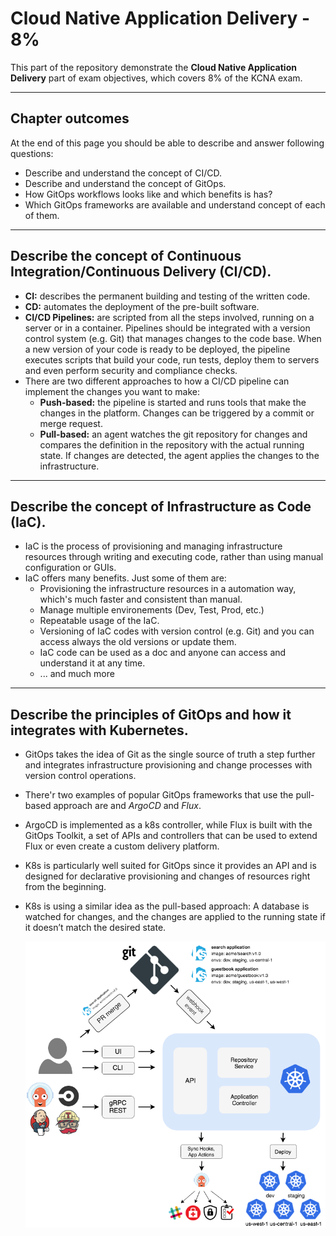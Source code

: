 # Cloud Native Application Delivery - 8%
This part of the repository demonstrate the **Cloud Native Application Delivery** part of exam objectives, which covers 8% of the KCNA exam.

---

## Chapter outcomes
At the end of this page you should be able to describe and answer following questions:
- Describe and understand the concept of CI/CD.
- Describe and understand the concept of GitOps.
- How GitOps workflows looks like and which benefits is has?
- Which GitOps frameworks are available and understand concept of each of them.

---

## Describe the concept of Continuous Integration/Continuous Delivery (CI/CD).
- **CI:** describes the permanent building and testing of the written code.
- **CD:** automates the deployment of the pre-built software.
- **CI/CD Pipelines:** are scripted from all the steps involved, running on a server or in a container. Pipelines should be integrated with a version control system (e.g. Git) that manages changes to the code base. When a new version of your code is ready to be deployed, the pipeline executes scripts that build your code, run tests, deploy them to servers and even perform security and compliance checks.
- There are two different approaches to how a CI/CD pipeline can implement the changes you want to make:
    - **Push-based:** the pipeline is started and runs tools that make the changes in the platform. Changes can be triggered by a commit or merge request.
    - **Pull-based:** an agent watches the git repository for changes and compares the definition in the repository with the actual running state. If changes are detected, the agent applies the changes to the infrastructure.

---

## Describe the concept of Infrastructure as Code (IaC).
- IaC is the process of provisioning and managing infrastructure resources through writing and executing code, rather than using manual configuration or GUIs.  
- IaC offers many benefits. Just some of them are:
    - Provisioning the infrastructure resources in a automation way, which's much faster and consistent than manual.
    - Manage multiple environements (Dev, Test, Prod, etc.)
    - Repeatable usage of the IaC.
    - Versioning of IaC codes with version control (e.g. Git) and you can access always the old versions or update them.
    - IaC code can be used as a doc and anyone can access and understand it at any time.
    - ... and much more

---

## Describe the principles of GitOps and how it integrates with Kubernetes.
- GitOps takes the idea of Git as the single source of truth a step further and integrates infrastructure provisioning and change processes with version control operations.
- There'r two examples of popular GitOps frameworks that use the pull-based approach are and *ArgoCD* and *Flux*.
- ArgoCD is implemented as a k8s controller, while Flux is built with the GitOps Toolkit, a set of APIs and controllers that can be used to extend Flux or even create a custom delivery platform.
- K8s is particularly well suited for GitOps since it provides an API and is designed for declarative provisioning and changes of resources right from the beginning.
- K8s is using a similar idea as the pull-based approach: A database is watched for changes, and the changes are applied to the running state if it doesn’t match the desired state.

    ![GitOps Concept](./00_images/gitops.png)